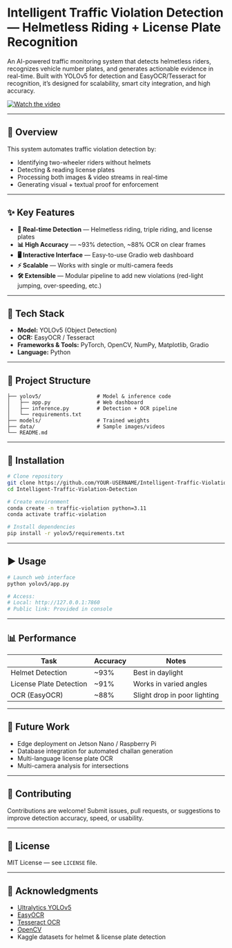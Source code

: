 # Intelligent Traffic Violation Detection — Helmetless Riding + License Plate Recognition

An AI-powered traffic monitoring system that detects helmetless riders, recognizes vehicle number plates, and generates actionable evidence in real-time. Built with YOLOv5 for detection and EasyOCR/Tesseract for recognition, it’s designed for scalability, smart city integration, and high accuracy.

[![Watch the video](https://github.com/YOUR-USERNAME/Intelligent-Traffic-Violation-Detection/blob/main/demo.png)](https://youtu.be/YOUR-DEMO-LINK)

---

## 🚦 Overview

This system automates traffic violation detection by:

* Identifying two-wheeler riders without helmets
* Detecting & reading license plates
* Processing both images & video streams in real-time
* Generating visual + textual proof for enforcement

---

## ✨ Key Features

* **🎯 Real-time Detection** — Helmetless riding, triple riding, and license plates
* **📊 High Accuracy** — \~93% detection, \~88% OCR on clear frames
* **🖥️ Interactive Interface** — Easy-to-use Gradio web dashboard
* **⚡ Scalable** — Works with single or multi-camera feeds
* **🛠️ Extensible** — Modular pipeline to add new violations (red-light jumping, over-speeding, etc.)

---

## 🧠 Tech Stack

* **Model:** YOLOv5 (Object Detection)
* **OCR:** EasyOCR / Tesseract
* **Frameworks & Tools:** PyTorch, OpenCV, NumPy, Matplotlib, Gradio
* **Language:** Python

---

## 📂 Project Structure

```
├── yolov5/                  # Model & inference code
│   ├── app.py               # Web dashboard
│   ├── inference.py         # Detection + OCR pipeline
│   └── requirements.txt
├── models/                  # Trained weights
├── data/                    # Sample images/videos
└── README.md
```

---

## 🚀 Installation

```bash
# Clone repository
git clone https://github.com/YOUR-USERNAME/Intelligent-Traffic-Violation-Detection.git
cd Intelligent-Traffic-Violation-Detection

# Create environment
conda create -n traffic-violation python=3.11
conda activate traffic-violation

# Install dependencies
pip install -r yolov5/requirements.txt
```

---

## ▶️ Usage

```bash
# Launch web interface
python yolov5/app.py

# Access:
# Local: http://127.0.0.1:7860
# Public link: Provided in console
```

---

## 📊 Performance

| Task                    | Accuracy | Notes                        |
| ----------------------- | -------- | ---------------------------- |
| Helmet Detection        | \~93%    | Best in daylight             |
| License Plate Detection | \~91%    | Works in varied angles       |
| OCR (EasyOCR)           | \~88%    | Slight drop in poor lighting |

---

## 🔮 Future Work

* Edge deployment on Jetson Nano / Raspberry Pi
* Database integration for automated challan generation
* Multi-language license plate OCR
* Multi-camera analysis for intersections

---

## 🤝 Contributing

Contributions are welcome!
Submit issues, pull requests, or suggestions to improve detection accuracy, speed, or usability.

---

## 📜 License

MIT License — see `LICENSE` file.

---

## 🙏 Acknowledgments

* [Ultralytics YOLOv5](https://github.com/ultralytics/yolov5)
* [EasyOCR](https://github.com/JaidedAI/EasyOCR)
* [Tesseract OCR](https://github.com/tesseract-ocr/tesseract)
* [OpenCV](https://opencv.org/)
* Kaggle datasets for helmet & license plate detection
